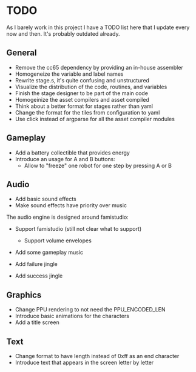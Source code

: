 # TODO

As I barely work in this project I have a TODO list here that I update every
now and then. It's probably outdated already.

## General

- Remove the cc65 dependency by providing an in-house assembler
- Homogeneize the variable and label names
- Rewrite stage.s, it's quite confusing and unstructured
- Visualize the distribution of the code, routines, and variables
- Finish the stage designer to be part of the main code
- Homogeinize the asset compilers and asset compiled
- Think about a better format for stages rather than yaml
- Change the format for the tiles from configuration to yaml
- Use click instead of argparse for all the asset compiler modules

## Gameplay

- Add a battery collectible that provides energy
- Introduce an usage for A and B buttons:
    - Allow to "freeze" one robot for one step by pressing A or B

## Audio

- Add basic sound effects
- Make sound effects have priority over music

The audio engine is designed around famistudio:

- Support famistudio (still not clear what to support)
    - Support volume envelopes

- Add some gameplay music
- Add failure jingle
- Add success jingle

## Graphics

- Change PPU rendering to not need the PPU_ENCODED_LEN
- Introduce basic animations for the characters
- Add a title screen

## Text

- Change format to have length instead of 0xff as an end character
- Introduce text that appears in the screen letter by letter
